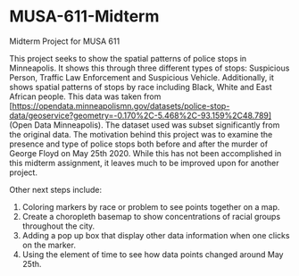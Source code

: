 # MUSA-611-Midterm
Midterm Project for MUSA 611

This project seeks to show the spatial patterns of police stops in Minneapolis. It shows this through three different types of stops: Suspicious Person, Traffic Law Enforcement and Suspicious Vehicle. Additionally, it shows spatial patterns of stops by race including Black, White and East African people. This data was taken from [https://opendata.minneapolismn.gov/datasets/police-stop-data/geoservice?geometry=-0.170%2C-5.468%2C-93.159%2C48.789] (Open Data Minneapolis). The dataset used was subset significantly from the original data. The motivation behind this project was to examine the presence and type of police stops both before and after the murder of George Floyd on May 25th 2020. While this has not been accomplished in this midterm assignment, it leaves much to be improved upon for another project. 

Other next steps include:
1. Coloring markers by race or problem to see points together on a map.
2. Create a choropleth basemap to show concentrations of racial groups throughout the city.
3. Adding a pop up box that display other data information when one clicks on the marker.
4. Using the element of time to see how data points changed around May 25th.
